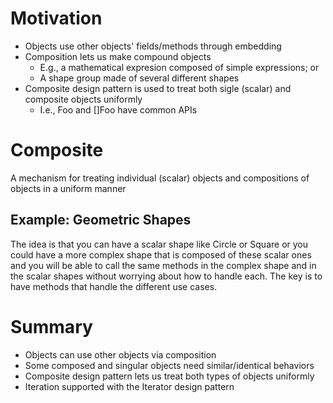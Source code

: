 # Motivation

- Objects use other objects' fields/methods through embedding
- Composition lets us make compound objects
  - E.g., a mathematical expresion composed of simple expressions; or
  - A shape group made of several different shapes
- Composite design pattern is used to treat both sigle (scalar) and composite objects uniformly
  - I.e., Foo and []Foo have common APIs

# Composite

A mechanism for treating individual (scalar) objects and compositions of objects in a uniform manner

## Example: Geometric Shapes

The idea is that you can have a scalar shape like Circle or Square or you could have a more complex shape that is composed of these scalar ones and you will be able to call the same methods in the complex shape and in the scalar shapes without worrying about how to handle each. The key is to have methods that handle the different use cases.

# Summary

- Objects can use other objects via composition
- Some composed and singular objects need similar/identical behaviors
- Composite design pattern lets us treat both types of objects uniformly
- Iteration supported with the Iterator design pattern
